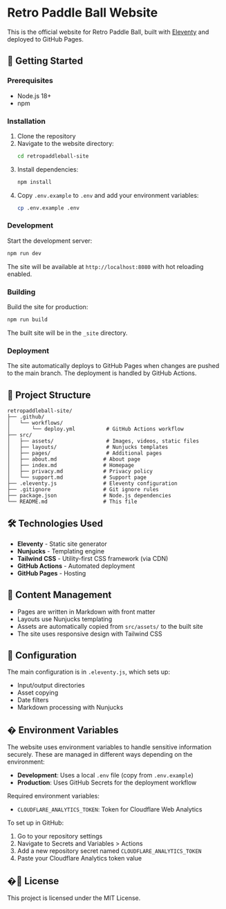 # Retro Paddle Ball Website

This is the official website for Retro Paddle Ball, built with [Eleventy](https://www.11ty.dev/) and deployed to GitHub Pages.

## 🚀 Getting Started

### Prerequisites

- Node.js 18+ 
- npm

### Installation

1. Clone the repository
2. Navigate to the website directory:
   ```bash
   cd retropaddleball-site
   ```
3. Install dependencies:
   ```bash
   npm install
   ```
4. Copy `.env.example` to `.env` and add your environment variables:
   ```bash
   cp .env.example .env
   ```

### Development

Start the development server:
```bash
npm run dev
```

The site will be available at `http://localhost:8080` with hot reloading enabled.

### Building

Build the site for production:
```bash
npm run build
```

The built site will be in the `_site` directory.

### Deployment

The site automatically deploys to GitHub Pages when changes are pushed to the main branch. The deployment is handled by GitHub Actions.

## 📁 Project Structure

```
retropaddleball-site/
├── .github/
│   └── workflows/
│       └── deploy.yml          # GitHub Actions workflow
├── src/
│   ├── assets/                 # Images, videos, static files
│   ├── layouts/                # Nunjucks templates
│   ├── pages/                  # Additional pages
│   ├── about.md               # About page
│   ├── index.md               # Homepage
│   ├── privacy.md             # Privacy policy
│   └── support.md             # Support page
├── .eleventy.js               # Eleventy configuration
├── .gitignore                 # Git ignore rules
├── package.json               # Node.js dependencies
└── README.md                  # This file
```

## 🛠️ Technologies Used

- **Eleventy** - Static site generator
- **Nunjucks** - Templating engine
- **Tailwind CSS** - Utility-first CSS framework (via CDN)
- **GitHub Actions** - Automated deployment
- **GitHub Pages** - Hosting

## 📝 Content Management

- Pages are written in Markdown with front matter
- Layouts use Nunjucks templating
- Assets are automatically copied from `src/assets/` to the built site
- The site uses responsive design with Tailwind CSS

## 🔧 Configuration

The main configuration is in `.eleventy.js`, which sets up:
- Input/output directories
- Asset copying
- Date filters
- Markdown processing with Nunjucks

## � Environment Variables

The website uses environment variables to handle sensitive information securely. These are managed in different ways depending on the environment:

- **Development**: Uses a local `.env` file (copy from `.env.example`)
- **Production**: Uses GitHub Secrets for the deployment workflow

Required environment variables:
- `CLOUDFLARE_ANALYTICS_TOKEN`: Token for Cloudflare Web Analytics

To set up in GitHub:
1. Go to your repository settings
2. Navigate to Secrets and Variables > Actions
3. Add a new repository secret named `CLOUDFLARE_ANALYTICS_TOKEN`
4. Paste your Cloudflare Analytics token value

## �📄 License

This project is licensed under the MIT License.
